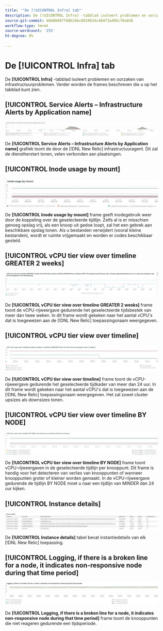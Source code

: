 ```yaml
---
title: '"De [!UICONTROL Infra] tab"'
description: De [!UICONTROL Infra] -tabblad isoleert problemen en oorzaken van infrastructuurproblemen.
source-git-commit: b0d80d97f60b24bc801063dc484f3a495cf0a036
workflow-type: tm+mt
source-wordcount: '255'
ht-degree: 0%

---
```



# De [!UICONTROL Infra] tab

De **[!UICONTROL Infra]** -tabblad isoleert problemen en oorzaken van infrastructuurproblemen. Verder worden de frames beschreven die u op het tabblad kunt zien.

## [!UICONTROL Service Alerts – Infrastructure Alerts by Application name]

![Servicewaarschuwingen](../../assets/tools/observation-for-adobe-commerce/service-alerts.jpg)

De **[!UICONTROL Service Alerts – Infrastructure Alerts by Application name]** grafiek toont de door de [!DNL New Relic] infrastructuuragent. Dit zal de dienstherstart tonen, velen verbonden aan plaatsingen.

## [!UICONTROL Inode usage by mount]

![Gebruik van knooppunt door koppelen](../../assets/tools/observation-for-adobe-commerce/inode-usage-mount.jpg)

De **[!UICONTROL Inode usage by mount]** frame geeft inodegebruik weer door de koppeling over de geselecteerde tijdlijn. Zelfs al is er misschien genoeg opslag vrij, als een knoop uit gedoe loopt, zal het een gebrek aan beschikbare opslag tonen. Als u bestanden verwijdert (vooral kleine bestanden), wordt er ruimte vrijgemaakt en worden er codes beschikbaar gesteld.

## [!UICONTROL vCPU tier view over timeline GREATER 2 weeks]

![vCPU-rijweergave over tijdlijn GROTER 2 weken](../../assets/tools/observation-for-adobe-commerce/vCPU-tier.jpg)

De **[!UICONTROL vCPU tier view over timeline GREATER 2 weeks]** frame toont de vCPU-rijweergave gedurende het geselecteerde tijdsbestek van meer dan twee weken. In dit frame wordt gekeken naar het aantal vCPU&#39;s dat is toegewezen aan de [!DNL New Relic] toepassingsnaam weergegeven.

## [!UICONTROL vCPU tier view over timeline]

![vCPU-rijweergave over tijdlijn](../../assets/tools/observation-for-adobe-commerce/vcpu-tier-24.jpg)

De **[!UICONTROL vCPU tier view over timeline]** frame toont de vCPU-rijweergave gedurende het geselecteerde tijdkader van meer dan 24 uur. In dit frame wordt gekeken naar het aantal vCPU&#39;s dat is toegewezen aan de [!DNL New Relic] toepassingsnaam weergegeven. Het zal zowel cluster upsizes als downsizes tonen.

## [!UICONTROL vCPU tier view over timeline BY NODE]

![vCPU-rijweergave over tijdlijn door NODE](../../assets/tools/observation-for-adobe-commerce/infra_by_node.png)

De **[!UICONTROL vCPU tier view over timeline BY NODE]** frame toont vCPU-rijweergaven in de geselecteerde tijdlijn per knooppunt. Dit frame is handig voor het detecteren van verlies van knooppunten of wanneer knooppunten groter of kleiner worden gemaakt. In de vCPU-rijweergave gedurende de tijdlijn BY NODE moet u naar een tijdlijn van MINDER dan 24 uur kijken.

## [!UICONTROL Instance details]

![Instantiedetails](../../assets/tools/observation-for-adobe-commerce/instance-details.jpg)

De **[!UICONTROL Instance details]** tabel bevat instantiedetails van elk [!DNL New Relic] toepassing.

## [!UICONTROL Logging, if there is a broken line for a node, it indicates non-responsive node during that time period]

![non-responsive-node](../../assets/tools/observation-for-adobe-commerce/non-responsive-node.jpg)

De **[!UICONTROL Logging, if there is a broken line for a node, it indicates non-responsive node during that time period]** frame toont de knooppunten die niet reageren gedurende een tijdsperiode.
